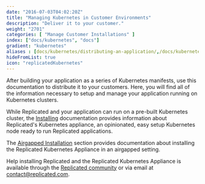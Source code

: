 ```yaml
---
date: "2016-07-03T04:02:20Z"
title: "Managing Kubernetes in Customer Environments"
description: "Deliver it to your customer."
weight: "2701"
categories: [ "Manage Customer Installations" ]
index: ["docs/kubernetes", "docs"]
gradient: "kubernetes"
aliases : [docs/kubernetes/distributing-an-application/,/docs/kubernetes/packaging-an-application/]
hideFromList: true
icon: "replicatedKubernetes"
---
```


After building your application as a series of Kubernetes manifests, use this documentation to distribute it to your customers. Here, you will find all of the information necessary to setup and manage your application running on Kubernetes clusters.

While Replicated and your application can run on a pre-built Kubernetes cluster, the [Installing](/docs/kubernetes/customer-installations/installing) documentation provides information about Replicated's Kubernetes appliance, an opinionated, easy setup Kubernetes node ready to run Replicated applications.

The [Airgapped Installation](/docs/kubernetes/customer-installations/airgapped-installations) section provides documentation about installing the Replicated Kubernetes Appliance in an airgapped setting.

Help installing Replicated and the Replicated Kubernetes Appliance is available through the [Replicated community](https://help.replicated.com/community/) or via email at [contact@replicated.com](mailto:contact@replicated.com).
